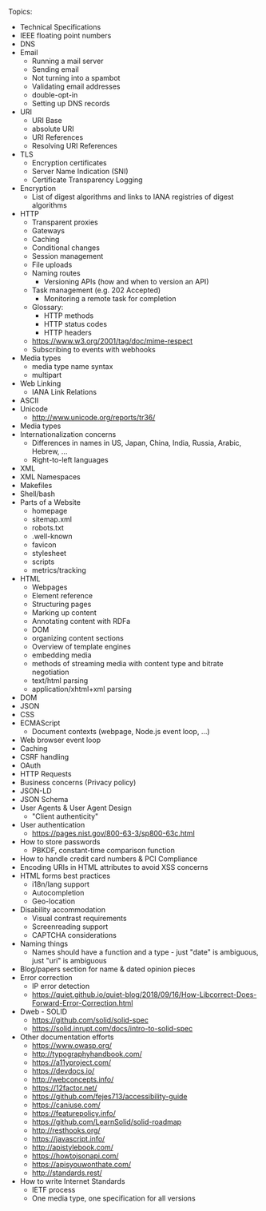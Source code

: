 Topics:

* Technical Specifications
* IEEE floating point numbers
* DNS
* Email
	* Running a mail server
	* Sending email
	* Not turning into a spambot
	* Validating email addresses
	* double-opt-in
	* Setting up DNS records
* URI
	* URI Base
	* absolute URI
	* URI References
	* Resolving URI References
* TLS
	* Encryption certificates
	* Server Name Indication (SNI)
	* Certificate Transparency Logging
* Encryption
	* List of digest algorithms and links to IANA registries of digest algorithms
* HTTP
	* Transparent proxies
	* Gateways
	* Caching
	* Conditional changes
	* Session management
	* File uploads
	* Naming routes
		* Versioning APIs (how and when to version an API)
	* Task management (e.g. 202 Accepted)
		* Monitoring a remote task for completion
	* Glossary:
		* HTTP methods
		* HTTP status codes
		* HTTP headers
	* https://www.w3.org/2001/tag/doc/mime-respect
	* Subscribing to events with webhooks
* Media types
	* media type name syntax
	* multipart
* Web Linking
	* IANA Link Relations
* ASCII
* Unicode
	* http://www.unicode.org/reports/tr36/
* Media types
* Internationalization concerns
	* Differences in names in US, Japan, China, India, Russia, Arabic, Hebrew, ...
	* Right-to-left languages
* XML
* XML Namespaces
* Makefiles
* Shell/bash
* Parts of a Website
	* homepage
	* sitemap.xml
	* robots.txt
	* .well-known
	* favicon
	* stylesheet
	* scripts
	* metrics/tracking
* HTML
	* Webpages
	* Element reference
	* Structuring pages
	* Marking up content
	* Annotating content with RDFa
	* DOM
	* organizing content sections
	* Overview of template engines
	* embedding media
	* methods of streaming media with content type and bitrate negotiation
	* text/html parsing
	* application/xhtml+xml parsing
* DOM
* JSON
* CSS
* ECMAScript
	* Document contexts (webpage, Node.js event loop, ...)
* Web browser event loop
* Caching
* CSRF handling
* OAuth
* HTTP Requests
* Business concerns (Privacy policy)
* JSON-LD
* JSON Schema
* User Agents & User Agent Design
	* "Client authenticity"
* User authentication
	* https://pages.nist.gov/800-63-3/sp800-63c.html
* How to store passwords
	* PBKDF, constant-time comparison function
* How to handle credit card numbers & PCI Compliance
* Encoding URIs in HTML attributes to avoid XSS concerns
* HTML forms best practices
	* i18n/lang support
	* Autocompletion
	* Geo-location
* Disability accommodation
	* Visual contrast requirements
	* Screenreading support
	* CAPTCHA considerations
* Naming things
	* Names should have a function and a type - just "date" is ambiguous, just "uri" is ambiguous
* Blog/papers section for name & dated opinion pieces
* Error correction
	* IP error detection
	* https://quiet.github.io/quiet-blog/2018/09/16/How-Libcorrect-Does-Forward-Error-Correction.html
* Dweb - SOLID
	* https://github.com/solid/solid-spec
	* https://solid.inrupt.com/docs/intro-to-solid-spec
* Other documentation efforts
	* https://www.owasp.org/
	* http://typographyhandbook.com/
	* https://a11yproject.com/
	* https://devdocs.io/
	* http://webconcepts.info/
	* https://12factor.net/
	* https://github.com/fejes713/accessibility-guide
	* https://caniuse.com/
	* https://featurepolicy.info/
	* https://github.com/LearnSolid/solid-roadmap
	* http://resthooks.org/
	* https://javascript.info/
	* http://apistylebook.com/
	* https://howtojsonapi.com/
	* https://apisyouwonthate.com/
	* http://standards.rest/
* How to write Internet Standards
	* IETF process
	* One media type, one specification for all versions
